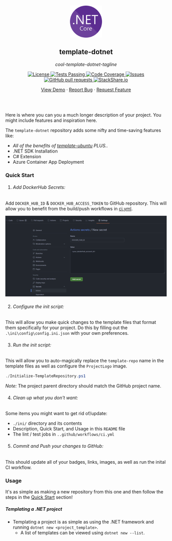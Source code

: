 <!-- header -->
<div align="center">
    <p>
    <!-- Header -->
        <img width="100px" src="./ini/readme_logo.png"  alt="template-dotnet" />
        <h2>template-dotnet</h2>
        <p><i>cool-template-dotnet-tagline</i></p>
    </p>
    <p>
    <!-- Shields -->
        <a href="https://github.com/armckinney/template-dotnet/LICENSE">
            <img alt="License" src="https://img.shields.io/github/license/armckinney/template-dotnet.svg" />
        </a>
        <a href="https://github.com/armckinney/template-dotnet/actions">
            <img alt="Tests Passing" src="https://github.com/armckinney/template-dotnet/workflows/CI/badge.svg" />
        </a>
        <a href="https://codecov.io/gh/armckinney/template-dotnet">
            <img alt="Code Coverage" src="https://codecov.io/gh/armckinney/template-dotnet/branch/master/graph/badge.svg" />
        </a>
        <a href="https://github.com/armckinney/template-dotnet/issues">
            <img alt="Issues" src="https://img.shields.io/github/issues/armckinney/template-dotnet" />
        </a>
        <a href="https://github.com/armckinney/template-dotnet/pulls">
            <img alt="GitHub pull requests" src="https://img.shields.io/github/issues-pr/armckinney/template-dotnet" />
        </a>
        <a href="https://stackshare.io/armck/template-dotnet">
            <img alt="StackShare.io" src="http://img.shields.io/badge/tech-stack-0690fa.svg?label=StackShare.io">
        </a>
    </p>
    <p>
    <!-- Links -->
        <a href="#demo">View Demo</a>
        ·
        <a href="https://github.com/armckinney/template-dotnet/issues/new/choose">Report Bug</a>
        ·
        <a href="https://github.com/armckinney/template-dotnet/issues/new/choose">Request Feature</a>
    </p>
</div>
<br>
<br>

<!-- Description -->
Here is where you can you a much longer description of your project. You might include features and inspiration here.

The `template-dotnet` repository adds some nifty and time-saving features like:
- *All of the benefits of [template-ubuntu](https://github.com/armckinney/template-ubuntu) PLUS..*
- .NET SDK Installation
- C# Extension
- Azure Container App Deployment


### Quick Start

1. ###### Add DockerHub Secrets:
Add `DOCKER_HUB_ID` & `DOCKER_HUB_ACCESS_TOKEN` to GitHub repository. This will allow you to benefit from the build/push workflows in [ci.yml](./.github/workflows/ci.yml).

![](./ini/dockerhub_example.png)

2. ###### Configure the init script:
This will allow you make quick changes to the template files that format them specifically for your project.
Do this by filling out the `.\ini\config\config.ini.json` with your own preferences.

3. ###### Run the init script:
This will allow you to auto-magically replace the `template-repo` name in the template files as well as configure the `ProjectLogo` image.

```powershell
./Initialize-TemplateRepository.ps1
```

*Note:* The project parent directory should match the GitHub project name.

4. ###### Clean up what you don't want:
Some items you might want to get rid of/update:
- `./ini/` directory and its contents
- Description, Quick Start, and Usage in this `README` file
- The lint / test jobs in `..github/workflows/ci.yml`

5. ###### Commit and Push your changes to GitHub:
This should update all of your badges, links, images, as well as run the inital CI workflow.


### Usage

It's as simple as making a new repository from this one and then follow the steps in the [Quick Start](#quick-start) section!

##### Templating a .NET project
- Templating a project is as simple as using the .NET framework and running `dotnet new <project_template>`. 
  - A list of templates can be viewed using `dotnet new --list`.
